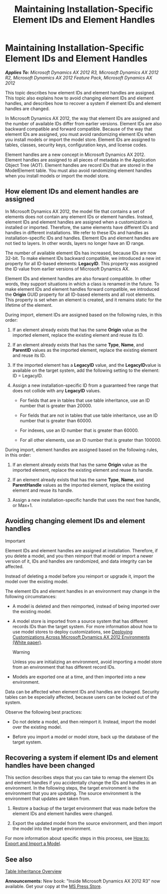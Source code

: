 ﻿---
title: Maintaining Installation-Specific Element IDs and Element Handles
TOCTitle: Maintaining Installation-Specific Element IDs and Element Handles
ms:assetid: e41443b8-1acf-4144-9b7f-2b7c216916ef
ms:mtpsurl: https://technet.microsoft.com/en-us/library/Hh352326(v=AX.60)
ms:contentKeyID: 36687956
ms.date: 05/18/2015
mtps_version: v=AX.60
---

# Maintaining Installation-Specific Element IDs and Element Handles 


_**Applies To:** Microsoft Dynamics AX 2012 R3, Microsoft Dynamics AX 2012 R2, Microsoft Dynamics AX 2012 Feature Pack, Microsoft Dynamics AX 2012_

This topic describes how element IDs and element handles are assigned. This topic also explains how to avoid changing element IDs and element handles, and describes how to recover a system if element IDs and element handles are changed.

In Microsoft Dynamics AX 2012, the way that element IDs are assigned and the number of available IDs differ from earlier versions. Element IDs are also backward compatible and forward compatible. Because of the way that element IDs are assigned, you must avoid randomizing element IDs when you install models or import the model store. Element IDs are assigned to tables, classes, security keys, configuration keys, and license codes.

Element handles are a new concept in Microsoft Dynamics AX 2012. Element handles are assigned to all pieces of metadata in the Application Object Tree (AOT). Element handles are record IDs that are stored in the ModelElement table. You must also avoid randomizing element handles when you install models or import the model store.

## How element IDs and element handles are assigned

In Microsoft Dynamics AX 2012, the model file that contains a set of elements does not contain any element IDs or element handles. Instead, element IDs and element handles are assigned when a customization is installed or imported. Therefore, the same elements have different IDs and handles in different installations. We refer to these IDs and handles as installation-specific IDs and handles. Element IDs and element handles are not tied to layers. In other words, layers no longer have an ID range.

The number of available element IDs has increased, because IDs are now 32-bit. To make element IDs backward compatible, we introduced a new int property for all ID-based elements: **LegacyID**. This property was assigned the ID value from earlier versions of Microsoft Dynamics AX.

Element IDs and element handles are also forward compatible. In other words, they support situations in which a class is renamed in the future. To make element IDs and element handles forward compatible, we introduced the **Origin** GUID property for all ID-based elements and all root elements. This property is set when an element is created, and it remains static for the lifetime of the element.

During import, element IDs are assigned based on the following rules, in this order:

1.  If an element already exists that has the same **Origin** value as the imported element, replace the existing element and reuse its ID.

2.  If an element already exists that has the same **Type**, **Name**, and **ParentID** values as the imported element, replace the existing element and reuse its ID.

3.  If the imported element has a **LegacyID** value, and the **LegacyID**value is available on the target system, add the following setting to the element: ID = LegacyID.

4.  Assign a new installation-specific ID from a guaranteed free range that does not collide with any **LegacyID** values.
    
      - For fields that are in tables that use table inheritance, use an ID number that is greater than 20000.
    
      - For fields that are not in tables that use table inheritance, use an ID number that is greater than 60000.
    
      - For indexes, use an ID number that is greater than 60000.
    
      - For all other elements, use an ID number that is greater than 100000.

During import, element handles are assigned based on the following rules, in this order:

1.  If an element already exists that has the same **Origin** value as the imported element, replace the existing element and reuse its handle.

2.  If an element already exists that has the same **Type**, **Name**, and **ParentHandle** values as the imported element, replace the existing element and reuse its handle.

3.  Assign a new installation-specific handle that uses the next free handle, or Max+1.

## Avoiding changing element IDs and element handles


> [!IMPORTANT]
> <P>Element IDs and element handles are assigned at installation. Therefore, if you delete a model, and you then reimport that model or import a newer version of it, IDs and handles are randomized, and data integrity can be affected.</P>
> <P>Instead of deleting a model before you reimport or upgrade it, import the model over the existing model.</P>



The element IDs and element handles in an environment may change in the following circumstances:

  - A model is deleted and then reimported, instead of being imported over the existing model.

  - A model store is imported from a source system that has different records IDs than the target system. For more information about how to use model stores to deploy customizations, see [Deploying Customizations Across Microsoft Dynamics AX 2012 Environments (White paper)](deploying-customizations-across-microsoft-dynamics-ax-2012-environments-white-paper.md).
    

    > [!WARNING]
    > <P>Unless you are initializing an environment, avoid importing a model store from an environment that has different record IDs.</P>



  - Models are exported one at a time, and then imported into a new environment.

Data can be affected when element IDs and handles are changed. Security tables can be especially affected, because users can be locked out of the system.

Observe the following best practices:

  - Do not delete a model, and then reimport it. Instead, import the model over the existing model.

  - Before you import a model or model store, back up the database of the target system.

## Recovering a system if element IDs and element handles have been changed

This section describes steps that you can take to remap the element IDs and element handles if you accidentally change the IDs and handles in an environment. In the following steps, the target environment is the environment that you are updating. The source environment is the environment that updates are taken from.

1.  Restore a backup of the target environment that was made before the element IDs and element handles were changed.

2.  Export the updated model from the source environment, and then import the model into the target environment.

For more information about specific steps in this process, see [How to: Export and Import a Model](how-to-export-and-import-a-model.md).

## See also

[Table Inheritance Overview](https://technet.microsoft.com/en-us/library/gg881053\(v=ax.60\))

  
**Announcements:** New book: "Inside Microsoft Dynamics AX 2012 R3" now available. Get your copy at the [MS Press Store](https://www.microsoftpressstore.com/store/inside-microsoft-dynamics-ax-2012-r3-9780735685109).

